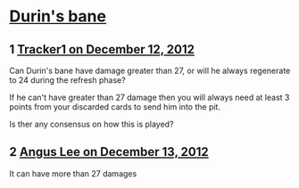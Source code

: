 # [Durin&#039;s bane](https://community.fantasyflightgames.com/topic/75478-durins-bane/)

## 1 [Tracker1 on December 12, 2012](https://community.fantasyflightgames.com/topic/75478-durins-bane/?do=findComment&comment=733211)

Can Durin's bane have damage greater than 27, or will he always regenerate to 24 during the refresh phase?

If he can't have greater than 27 damage then you will always need at least 3 points from your discarded cards to send him into the pit.

Is ther any consensus on how this is played?

## 2 [Angus Lee on December 13, 2012](https://community.fantasyflightgames.com/topic/75478-durins-bane/?do=findComment&comment=733427)

It can have more than 27 damages


